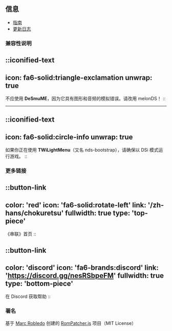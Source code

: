 ## 信息
* [指南](/zh-hans/chokuretsu/guide)
* [更新日志](https://github.com/haroohie-club/ChokuretsuTranslationRelease/releases)

### 兼容性说明
::iconified-text
---
icon: fa6-solid:triangle-exclamation
unwrap: true
---
不应使用 **DeSmuME**，因为它具有图形和音频的模拟错误。请改用 melonDS！
::

<hr/>

::iconified-text
---
icon: fa6-solid:circle-info
unwrap: true
---
如果你正在使用 **TWiLightMenu**（又名 nds-bootstrap），请确保以 DSi 模式运行游戏。
::

### 更多链接
::button-link
---
color: 'red'
icon: 'fa6-solid:rotate-left'
link: '/zh-hans/chokuretsu'
fullwidth: true
type: 'top-piece'
---
《串联》首页
::

::button-link
---
color: 'discord'
icon: 'fa6-brands:discord'
link: 'https://discord.gg/nesRSbpeFM'
fullwidth: true
type: 'bottom-piece'
---
在 Discord 获取帮助
::

### 署名
基于 [Marc Robledo](https://www.marcrobledo.com/) 创建的 [RomPatcher.js](https://github.com/marcrobledo/RomPatcher.js/) 项目（MIT License）
